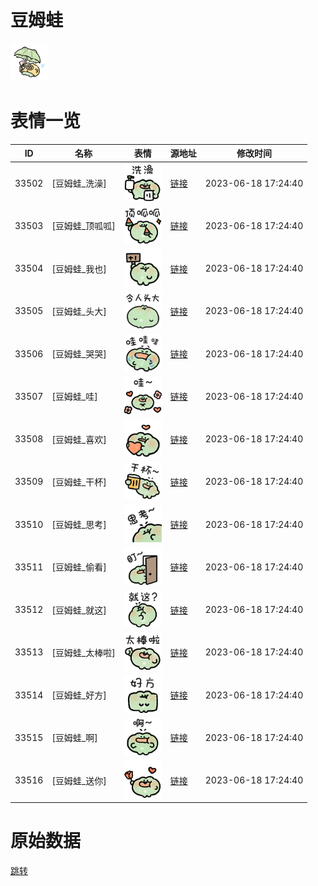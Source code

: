 # 豆姆蛙

<img src="./cover.png" height="60" alt="cover" />

# 表情一览

|ID|名称|表情|源地址|修改时间|
|----|----|----|----|----|
|33502|[豆姆蛙_洗澡]|<img src="./pic/033502_%5B豆姆蛙_洗澡%5D.png" height="60" alt="洗澡"/>|[链接](https://i0.hdslb.com/bfs/garb/e7f3966a47766de19754ff698a892e040c719c89.png)|2023-06-18 17:24:40|
|33503|[豆姆蛙_顶呱呱]|<img src="./pic/033503_%5B豆姆蛙_顶呱呱%5D.png" height="60" alt="顶呱呱"/>|[链接](https://i0.hdslb.com/bfs/garb/4817d9d19f94e4d1e245ed654163260a154e1897.png)|2023-06-18 17:24:40|
|33504|[豆姆蛙_我也]|<img src="./pic/033504_%5B豆姆蛙_我也%5D.png" height="60" alt="我也"/>|[链接](https://i0.hdslb.com/bfs/garb/7dcf0daab639cd8ef7c538c11e96dd8da596300c.png)|2023-06-18 17:24:40|
|33505|[豆姆蛙_头大]|<img src="./pic/033505_%5B豆姆蛙_头大%5D.png" height="60" alt="头大"/>|[链接](https://i0.hdslb.com/bfs/garb/c438fa9dc296edc0753e31a5355a36ba14eda1e2.png)|2023-06-18 17:24:40|
|33506|[豆姆蛙_哭哭]|<img src="./pic/033506_%5B豆姆蛙_哭哭%5D.png" height="60" alt="哭哭"/>|[链接](https://i0.hdslb.com/bfs/garb/cbd16dc5779ce4235d6d8af470099119627d6878.png)|2023-06-18 17:24:40|
|33507|[豆姆蛙_哇]|<img src="./pic/033507_%5B豆姆蛙_哇%5D.png" height="60" alt="哇"/>|[链接](https://i0.hdslb.com/bfs/garb/9529e7cef111743546d9f8faff7cc3d5e56eb046.png)|2023-06-18 17:24:40|
|33508|[豆姆蛙_喜欢]|<img src="./pic/033508_%5B豆姆蛙_喜欢%5D.png" height="60" alt="喜欢"/>|[链接](https://i0.hdslb.com/bfs/garb/a12c7ccddb138f2efa18b547e32aa689ec631e8a.png)|2023-06-18 17:24:40|
|33509|[豆姆蛙_干杯]|<img src="./pic/033509_%5B豆姆蛙_干杯%5D.png" height="60" alt="干杯"/>|[链接](https://i0.hdslb.com/bfs/garb/66e1efb73f021b6c96bcd2f35a8459c6ffef2de9.png)|2023-06-18 17:24:40|
|33510|[豆姆蛙_思考]|<img src="./pic/033510_%5B豆姆蛙_思考%5D.png" height="60" alt="思考"/>|[链接](https://i0.hdslb.com/bfs/garb/026476830cfb1bc664738564d0ba511034dfb86c.png)|2023-06-18 17:24:40|
|33511|[豆姆蛙_偷看]|<img src="./pic/033511_%5B豆姆蛙_偷看%5D.png" height="60" alt="偷看"/>|[链接](https://i0.hdslb.com/bfs/garb/45f07e407be7b67b1e46f378b2e32dbe3176bc12.png)|2023-06-18 17:24:40|
|33512|[豆姆蛙_就这]|<img src="./pic/033512_%5B豆姆蛙_就这%5D.png" height="60" alt="就这"/>|[链接](https://i0.hdslb.com/bfs/garb/b1abe85757706f9d59a7879475229c5013a0f500.png)|2023-06-18 17:24:40|
|33513|[豆姆蛙_太棒啦]|<img src="./pic/033513_%5B豆姆蛙_太棒啦%5D.png" height="60" alt="太棒啦"/>|[链接](https://i0.hdslb.com/bfs/garb/0db4cff7d0fe9c621438cbbb62c07add289cd56c.png)|2023-06-18 17:24:40|
|33514|[豆姆蛙_好方]|<img src="./pic/033514_%5B豆姆蛙_好方%5D.png" height="60" alt="好方"/>|[链接](https://i0.hdslb.com/bfs/garb/ec332933ce0a797407edb1185ecdb94135710847.png)|2023-06-18 17:24:40|
|33515|[豆姆蛙_啊]|<img src="./pic/033515_%5B豆姆蛙_啊%5D.png" height="60" alt="啊"/>|[链接](https://i0.hdslb.com/bfs/garb/86a094eb8406d3db9e6e139f7cbe56034b197ac4.png)|2023-06-18 17:24:40|
|33516|[豆姆蛙_送你]|<img src="./pic/033516_%5B豆姆蛙_送你%5D.png" height="60" alt="送你"/>|[链接](https://i0.hdslb.com/bfs/garb/43c322e5ec6df759354393c297fa608bb7e9e455.png)|2023-06-18 17:24:40|

# 原始数据

[跳转](./raw.json)

